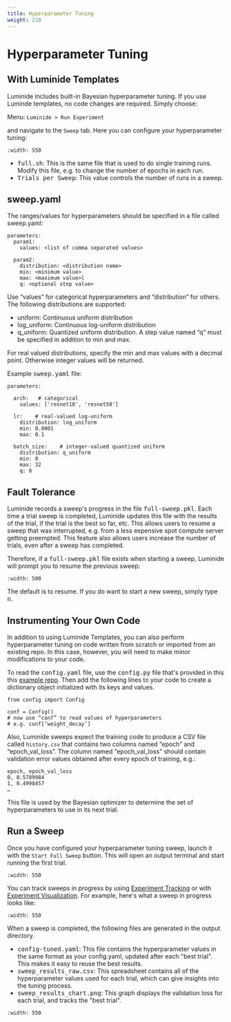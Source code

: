 ```yaml
---
title: Hyperparameter Tuning
weight: 210
---
```


# Hyperparameter Tuning

## With Luminide Templates

Luminide includes built-in Bayesian hyperparameter tuning.  If you use Luminde templates, no code changes are required.  Simply choose:

Menu: `Luminide > Run Experiment`

and navigate to the `Sweep` tab.  Here you can configure your hyperparameter tuning:

```{image} ../images/feb-hyperparameter-sweep.png
:width: 550
```

- <kbd>full.sh</kbd>: This is the same file that is used to do single training runs.  Modify this file, e.g. to change the number of epochs in each run.
- <kbd>Trials per Sweep</kbd>: This value controls the number of runs in a sweep.

## sweep.yaml

The ranges/values for hyperparameters should be specified in a file called sweep.yaml:

```
parameters:
  param1:
    values: <list of comma separated values>

  param2:
    distribution: <distribution name>
    min: <minimum value>
    max: <maximum value>l
    q: <optional step value>
```

Use “values” for categorical hyperparameters and “distribution” for others. The following distributions are supported:
- uniform: Continuous uniform distribution
- log_uniform: Continuous log-uniform distribution 
- q_uniform: Quantized uniform distribution. A step value named “q” must be specified in addition to min and max.

For real valued distributions, specify the min and max values with a decimal point. Otherwise integer values will be returned.

Example <kbd>sweep.yaml</kbd> file:

```
parameters:

  arch:   # categorical
    values: ['resnet18', 'resnet50']

  lr:    # real-valued log-uniform
    distribution: log_uniform
    min: 0.0001
    max: 0.1

  batch_size:    # integer-valued quantized uniform
    distribution: q_uniform
    min: 8
    max: 32
    q: 8
```

## Fault Tolerance

Luminide records a sweep's progress in the file <kbd>full-sweep.pkl</kbd>. Each time a trial sweep is completed, Luminide updates this file with the results of the trial, if the trial is the best so far, etc. This allows users to resume a sweep that was interrupted, e.g. from a less expensive spot compute server getting preempted. This feature also allows users increase the number of trials, even after a sweep has completed.

Therefore, if a <kbd>full-sweep.pkl</kbd> file exists when starting a sweep, Luminide will prompt you to resume the previous sweep:

```{image} ../images/resume-sweep.png
:width: 500
```

The default is to resume. If you do want to start a new sweep, simply type <kbd>n</kbd>.

## Instrumenting Your Own Code

In addition to using Luminide Templates, you can also perform hyperparameter tuning on code written from scratch or imported from an existing repo.  In this case, however, you will need to make minor modifications to your code.

To read the <kbd>config.yaml</kbd> file, use the <kbd>config.py</kbd> file that's provided in this
this <a href="https://github.com/luminide/example-generic" target="_blank">example repo</a>. Then add the following lines to your code to create a dictionary object initialized with its keys and values.

```
from config import Config

conf = Config()
# now use “conf” to read values of hyperparameters
# e.g. conf[‘weight_decay’]
```

Also, Luminide sweeps expect the training code to produce a CSV file called `history.csv` that contains two columns named “epoch” and “epoch_val_loss”. The column named “epoch_val_loss” should contain validation error values obtained after every epoch of training, e.g.:

```
epoch, epoch_val_loss
0, 0.5789984
1, 0.4998457
…
```

This file is used by the Bayesian optimizer to determine the set of hyperparameters to use in its next trial.

## Run a Sweep

Once you have configured your hyperparameter tuning sweep, launch it with the `Start Full Sweep` button.  This will open an output terminal and start running the first trial.

```{image} ../images/feb-hyperparameter-output.png
:width: 550
```

You can track sweeps in progress by using [Experiment Tracking](tracking-visualization) or with [Experiment Visualization](experiment-visualization).  For example, here's what a sweep in progress looks like:

```{image} ../images/feb-hyperparameter-visualization.png
:width: 550
```

When a sweep is completed, the following files are generated in the output directory.

- <kbd>config-tuned.yaml</kbd>: This file contains the hyperparameter values in the same format as your config.yaml, updated after each "best trial".  This makes it easy to reuse the best results.
- <kbd>sweep_results_raw.csv</kbd>: This spreadsheet contains all of the hyperparameter values used for each trial, which can give insights into the tuning process.
- <kbd>sweep_results_chart.png</kbd>: This graph displays the validation loss for each trial, and tracks the "best trial".

```{image} ../images/apr-full-sweep-graph.png
:width: 550
```
